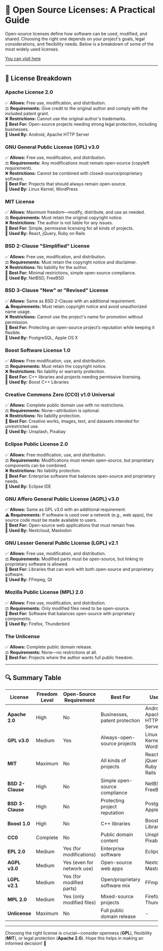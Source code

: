 # 🚀 Open Source Licenses: A Practical Guide

Open-source licenses define how software can be used, modified, and shared. Choosing the right one depends on your project's goals, legal considerations, and flexibility needs. Below is a breakdown of some of the most widely used licenses.

[You can visit here](https://saitejar110507.github.io/Open-Source-Licenses/)

---

## 💜 License Breakdown

### **Apache License 2.0**
✅ **Allows:** Free use, modification, and distribution.  
⚖️ **Requirements:** Give credit to the original author and comply with the included patent grant.  
❌ **Restrictions:** Cannot use the original author's trademarks.  
🔹 **Best For:** Open-source projects needing strong legal protection, including businesses.  
🔖 **Used By:** Android, Apache HTTP Server  

### **GNU General Public License (GPL) v3.0**
✅ **Allows:** Free use, modification, and distribution.  
⚖️ **Requirements:** Any modifications must remain open-source (copyleft requirement).  
❌ **Restrictions:** Cannot be combined with closed-source/proprietary software.  
🔹 **Best For:** Projects that should always remain open-source.  
🔖 **Used By:** Linux Kernel, WordPress  

### **MIT License**
✅ **Allows:** Maximum freedom—modify, distribute, and use as needed.  
⚖️ **Requirements:** Must retain the original copyright notice.  
❌ **Restrictions:** The author is not liable for any issues.  
🔹 **Best For:** Simple, permissive licensing for all kinds of projects.  
🔖 **Used By:** React, jQuery, Ruby on Rails  

### **BSD 2-Clause "Simplified" License**
✅ **Allows:** Free use, modification, and distribution.  
⚖️ **Requirements:** Must retain the copyright notice and disclaimer.  
❌ **Restrictions:** No liability for the author.  
🔹 **Best For:** Minimal restrictions, simple open-source compliance.  
🔖 **Used By:** NetBSD, FreeBSD  

### **BSD 3-Clause "New" or "Revised" License**
✅ **Allows:** Same as BSD 2-Clause with an additional requirement.  
⚠️ **Requirements:** Must retain copyright notice and avoid unauthorized name usage.  
❌ **Restrictions:** Cannot use the project's name for promotion without permission.  
🔹 **Best For:** Protecting an open-source project’s reputation while keeping it flexible.  
🔖 **Used By:** PostgreSQL, Apple OS X  

### **Boost Software License 1.0**
✅ **Allows:** Free modification, use, and distribution.  
⚖️ **Requirements:** Must retain the copyright notice.  
❌ **Restrictions:** No liability or warranty protection.  
🔹 **Best For:** C++ libraries and projects needing permissive licensing.  
🔖 **Used By:** Boost C++ Libraries  

### **Creative Commons Zero (CC0) v1.0 Universal**
✅ **Allows:** Complete public domain use with no restrictions.  
⚖️ **Requirements:** None—attribution is optional.  
❌ **Restrictions:** No liability protection.  
🔹 **Best For:** Creative works, images, text, and datasets intended for unrestricted use.  
🔖 **Used By:** Unsplash, Pixabay  

### **Eclipse Public License 2.0**
✅ **Allows:** Free modification, use, and distribution.  
⚖️ **Requirements:** Modifications must remain open-source, but proprietary components can be combined.  
❌ **Restrictions:** No liability protection.  
🔹 **Best For:** Enterprise software that balances open-source and proprietary needs.  
🔖 **Used By:** Eclipse IDE  

### **GNU Affero General Public License (AGPL) v3.0**
✅ **Allows:** Same as GPL v3.0 with an additional requirement.  
⚠️ **Requirements:** If software is used over a network (e.g., web apps), the source code must be made available to users.  
🔹 **Best For:** Open-source web applications that must remain free.  
🔖 **Used By:** Nextcloud, Mastodon  

### **GNU Lesser General Public License (LGPL) v2.1**
✅ **Allows:** Free use, modification, and distribution.  
⚖️ **Requirements:** Modified parts must be open-source, but linking to proprietary software is allowed.  
🔹 **Best For:** Libraries that can work with both open-source and proprietary software.  
🔖 **Used By:** FFmpeg, Qt  

### **Mozilla Public License (MPL) 2.0**
✅ **Allows:** Free use, modification, and distribution.  
⚖️ **Requirements:** Only modified files need to be open-source.  
🔹 **Best For:** Software that balances open-source with proprietary components.  
🔖 **Used By:** Firefox, Thunderbird  

### **The Unlicense**
✅ **Allows:** Complete public domain release.  
⚖️ **Requirements:** None—no restrictions at all.  
🔹 **Best For:** Projects where the author wants full public freedom.  

---

## 🔍 Summary Table

| License | Freedom Level | Open-Source Requirement | Best For | Used By |
|---------|--------------|-------------------------|----------|---------|
| **Apache 2.0** | High | No | Businesses, patent protection | Android, Apache HTTP Server |
| **GPL v3.0** | Medium | Yes | Always-open-source projects | Linux Kernel, WordPress |
| **MIT** | Maximum | No | All kinds of projects | React, jQuery, Ruby on Rails |
| **BSD 2-Clause** | High | No | Simple open-source compliance | NetBSD, FreeBSD |
| **BSD 3-Clause** | High | No | Protecting project reputation | PostgreSQL, Apple OS X |
| **Boost 1.0** | High | No | C++ libraries | Boost C++ Libraries |
| **CC0** | Complete | No | Public domain content | Unsplash, Pixabay |
| **EPL 2.0** | Medium | Yes (for modifications) | Enterprise software | Eclipse IDE |
| **AGPL v3.0** | Medium | Yes (even for network use) | Open-source web apps | Nextcloud, Mastodon |
| **LGPL v2.1** | Medium | Yes (for modified parts) | Open/proprietary software mix | FFmpeg, Qt |
| **MPL 2.0** | Medium | Yes (only modified files) | Mixed-source projects | Firefox, Thunderbird |
| **Unlicense** | Maximum | No | Full public domain release | - |

---

Choosing the right license is crucial—consider openness (**GPL**), flexibility (**MIT**), or legal protection (**Apache 2.0**). Hope this helps in making an informed decision! 🚀

